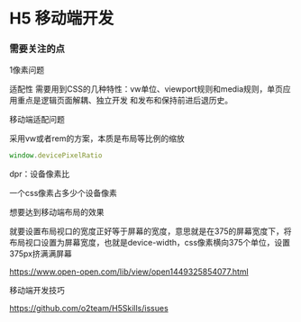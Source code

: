 # H5 移动端开发

### 需要关注的点

1像素问题

适配性
需要用到CSS的几种特性：vw单位、viewport规则和media规则，单页应用重点是逻辑页面解耦、独立开发
和发布和保持前进后退历史。

移动端适配问题

采用vw或者rem的方案，本质是布局等比例的缩放





```js
window.devicePixelRatio
```

dpr：设备像素比

一个css像素占多少个设备像素

想要达到移动端布局的效果

就要设置布局视口的宽度正好等于屏幕的宽度，意思就是在375的屏幕宽度下，将布局视口设置为屏幕宽度，也就是device-width，css像素横向375个单位，设置375px挤满满屏幕



https://www.open-open.com/lib/view/open1449325854077.html





移动端开发技巧

https://github.com/o2team/H5Skills/issues